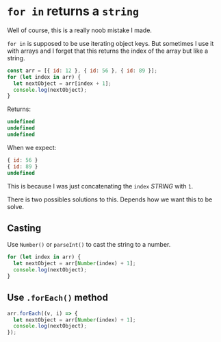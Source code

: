 # `for in` returns a `string`

Well of course, this is a really noob mistake I made.

`for in` is supposed to be use iterating object keys. But sometimes I
use it with arrays and I forget that this returns the index of the array
but like a string.

```js
const arr = [{ id: 12 }, { id: 56 }, { id: 89 }];
for (let index in arr) {
  let nextObject = arr[index + 1];
  console.log(nextObject);
}
```

Returns:

```js
undefined
undefined
undefined
```

When we expect:

```js
{ id: 56 }
{ id: 89 }
undefined
```

This is because I was just concatenating the `index` *STRING* with `1`.

There is two possibles solutions to this. Depends how we want this to be
solve.

## Casting

Use `Number()` or `parseInt()` to cast the string to a number.

```js
for (let index in arr) {
  let nextObject = arr[Number(index) + 1];
  console.log(nextObject);
}
```

## Use `.forEach()` method

```js
arr.forEach((v, i) => {
  let nextObject = arr[Number(index) + 1];
  console.log(nextObject);
});
```
